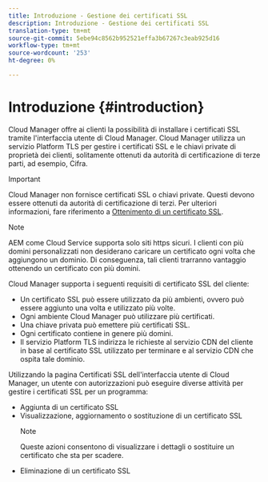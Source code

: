 ```yaml
---
title: Introduzione - Gestione dei certificati SSL
description: Introduzione - Gestione dei certificati SSL
translation-type: tm+mt
source-git-commit: 5ebe94c8562b952521effa3b67267c3eab925d16
workflow-type: tm+mt
source-wordcount: '253'
ht-degree: 0%

---
```



# Introduzione {#introduction}

Cloud Manager offre ai clienti la possibilità di installare i certificati SSL tramite l&#39;interfaccia utente di Cloud Manager. Cloud Manager utilizza un servizio Platform TLS per gestire i certificati SSL e le chiavi private di proprietà dei clienti, solitamente ottenuti da autorità di certificazione di terze parti, ad esempio, Cifra.

>[!IMPORTANT]
>Cloud Manager non fornisce certificati SSL o chiavi private. Questi devono essere ottenuti da autorità di certificazione di terzi. Per ulteriori informazioni, fare riferimento a [Ottenimento di un certificato SSL](/help/implementing/cloud-manager/managing-ssl-certifications/get-ssl-certificate.md).

>[!NOTE]
>AEM come Cloud Service supporta solo siti https sicuri. I clienti con più domini personalizzati non desiderano caricare un certificato ogni volta che aggiungono un dominio. Di conseguenza, tali clienti trarranno vantaggio ottenendo un certificato con più domini.

Cloud Manager supporta i seguenti requisiti di certificato SSL del cliente:

* Un certificato SSL può essere utilizzato da più ambienti, ovvero può essere aggiunto una volta e utilizzato più volte.
* Ogni ambiente Cloud Manager può utilizzare più certificati.
* Una chiave privata può emettere più certificati SSL.
* Ogni certificato contiene in genere più domini.
* Il servizio Platform TLS indirizza le richieste al servizio CDN del cliente in base al certificato SSL utilizzato per terminare e al servizio CDN che ospita tale dominio.

Utilizzando la pagina Certificati SSL dell&#39;interfaccia utente di Cloud Manager, un utente con autorizzazioni può eseguire diverse attività per gestire i certificati SSL per un programma:

* Aggiunta di un certificato SSL
* Visualizzazione, aggiornamento o sostituzione di un certificato SSL
   >[!NOTE]
   >Queste azioni consentono di visualizzare i dettagli o sostituire un certificato che sta per scadere.
* Eliminazione di un certificato SSL